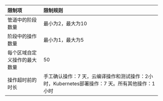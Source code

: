 限制项|限制规则  
:---|:---   
管道中的阶段数量|最小为2，最大为10
阶段中的操作数量|最小为1，最大为5   
每个区域自定义操作的最大数量|50
操作超时前的时长|手工确认操作：7 天，云编译操作和测试操作：2小时，Kubernetes部署操作：7 天。所有其他操作：1 小时
